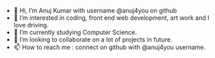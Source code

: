 - 👋 Hi, I’m Anuj Kumar with username @anuj4you on github
- 👀 I’m interested in coding, front end web development, art work and I love driving.
- 🌱 I’m currently studying Computer Science. 
- 💞️ I’m looking to collaborate on a lot of projects in future.
- 📫 How to reach me : connect on github with @anuj4you username.

<!---
anuj4you/anuj4you is a ✨ special ✨ repository because its `README.md` (this file) appears on your GitHub profile.
You can click the Preview link to take a look at your changes.
--->
